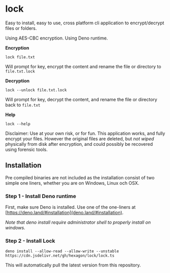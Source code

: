 # lock

Easy to install, easy to use, cross platform cli application to encrypt/decrypt files or folders.

Using AES-CBC encryption. Using Deno runtime.

**Encryption**

```lock file.txt```

Will prompt for key, encrypt the content and rename the file or directory to ```file.txt.lock```

**Decryption**

```lock --unlock file.txt.lock```

Will prompt for key, decrypt the content, and rename the file or directory back to ```file.txt```

**Help**

```lock --help```

Disclaimer: Use at your own risk, or for fun. This application works, and fully encrypt your files. However the original files are deleted, but _not wiped_ physically from disk after encryption, and could possibly be recovered using forensic tools.


## Installation

Pre compiled binaries are not included as the installation consist of two simple one liners, whether you are on Windows, Linux och OSX.

### Step 1 - Install Deno runtime

First, make sure Deno is installed. Use one of the one-liners at [https://deno.land/#installation](deno.land/#installation).

*Note that deno install require administrator shell to properly install on windows.*

### Step 2 - Install Lock

```deno install --allow-read --allow-write --unstable https://cdn.jsdelivr.net/gh/hexagon/lock/lock.ts```

This will automatically pull the latest version from this repository.
